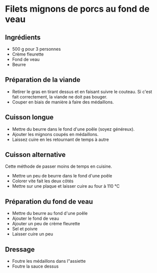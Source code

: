
# Filets mignons de porcs au fond de veau

## Ingrédients

-   500 g pour 3 personnes
-   Crème fleurette
-   Fond de veau
-   Beurre

## Préparation de la viande

-   Retirer le gras en tirant dessus et en faisant suivre le couteau. Si c'est fait correctement, la viande ne doit pas bouger.
-   Couper en biais de manière à faire des médaillons.

## Cuisson longue

-   Mettre du beurre dans le fond d'une poêle (soyez généreux).
-   Ajouter les mignons coupés en médaillons.
-   Laissez cuire en les retournant de temps à autre

## Cuisson alternative

Cette méthode de passer moins de temps en cuisine.

-   Mettre un peu de beurre dans le fond d'une poêle
-   Colorer vite fait les deux côtés
-   Mettre sur une plaque et laisser cuire au four à 110 °C

## Préparation du fond de veau

-   Mettre du beurre au fond d'une poêle
-   Ajouter le fond de veau
-   Ajouter un peu de crème fleurette
-   Sel et poivre
-   Laisser cuire un peu

## Dressage

-   Foutre les médaillons dans l"assiette
-   Foutre la sauce dessus
<!--stackedit_data:
eyJoaXN0b3J5IjpbLTM3MTEzNzAyMV19
-->